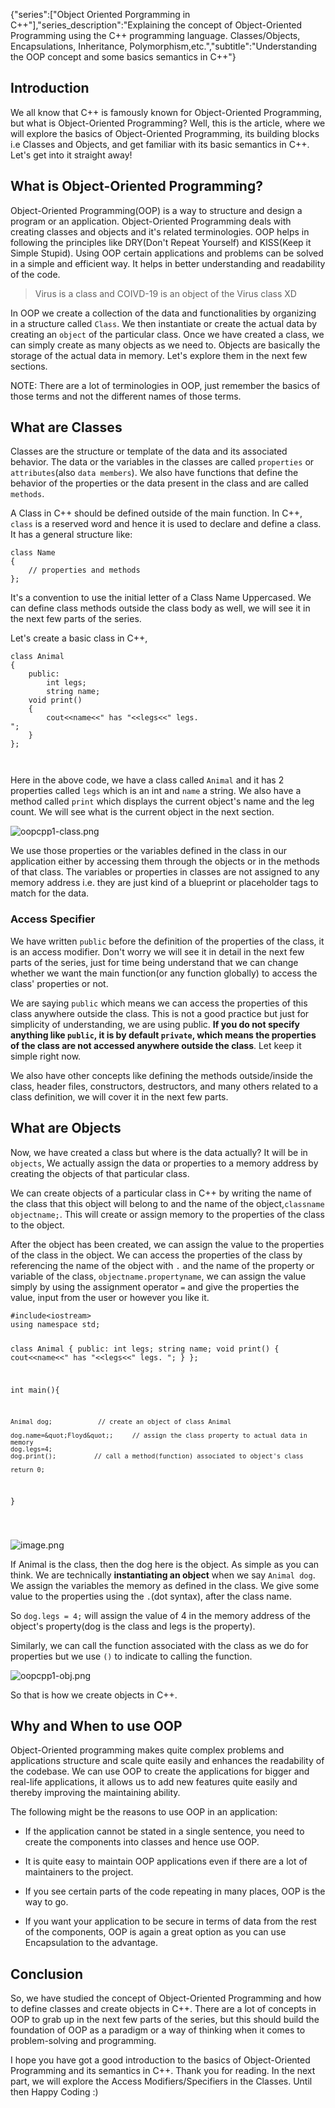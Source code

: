 {"series":["Object Oriented Porgramming in C++"],"series_description":"Explaining the concept of Object-Oriented Programming using the C++ programming language. Classes/Objects, Encapsulations, Inheritance, Polymorphism,etc.","subtitle":"Understanding the OOP concept and some basics semantics in C++"}

<h2>Introduction</h2>
<p>We all know that C++ is famously known for Object-Oriented Programming, but what is Object-Oriented Programming? Well, this is the article, where we will explore the basics of Object-Oriented Programming, its building blocks i.e Classes and Objects, and get familiar with its basic semantics in C++. Let's get into it straight away!</p>
<h2>What is Object-Oriented Programming?</h2>
<p>Object-Oriented Programming(OOP) is a way to structure and design a program or an application. Object-Oriented Programming deals with creating classes and objects and it's related terminologies. OOP helps in following the principles like DRY(Don't Repeat Yourself) and KISS(Keep it Simple Stupid). Using OOP certain applications and problems can be solved in a simple and efficient way. It helps in better understanding and readability of the code.</p>
<blockquote>
<p>Virus is a class and COIVD-19 is an object of the Virus class XD</p>
</blockquote>
<p>In OOP we create a collection of the data and functionalities by organizing in a structure called <code>Class</code>. We then instantiate or create the actual data by creating an <code>object</code> of the particular class. Once we have created a class, we can simply create as many objects as we need to. Objects are basically the storage of the actual data in memory. Let's explore them in the next few sections.</p>
<p>NOTE: There are a lot of terminologies in OOP, just remember the basics of those terms and not the different names of those terms.</p>
<h2>What are Classes</h2>
<p>Classes are the structure or template of the data and its associated behavior. The data or the variables in the classes are called <code>properties</code> or <code>attributes</code>(also <code>data members</code>). We also have functions that define the behavior of the properties or the data present in the class and are called <code>methods</code>.</p>
<p>A Class in C++ should be defined outside of the main function. In C++, <code>class</code> is a reserved word and hence it is used to declare and define a class. It has a general structure like:</p>
<pre><code class="language-cpp">class Name
{
    // properties and methods
};
</code></pre>
<p>It's a convention to use the initial letter of a Class Name Uppercased. We can define class methods outside the class body as well, we will see it in the next few parts of the series.</p>
<p>Let's create a basic class in C++,</p>
<pre><code class="language-cpp">class Animal
{
	public:
		int legs;
		string name;
	void print()
    {
		cout&lt;&lt;name&lt;&lt;&quot; has &quot;&lt;&lt;legs&lt;&lt;&quot; legs.
&quot;;
	}
};

</code></pre>
<p>Here in the above code, we have a class called <code>Animal</code> and it has 2 properties called <code>legs</code> which is an int and <code>name</code> a string. We also have a method called <code>print</code> which displays the current object's name and the leg count. We will see what is the current object in the next section.</p>
<p><img src="https://cdn.hashnode.com/res/hashnode/image/upload/v1631797771422/6jCNpCYz_q.png" alt="oopcpp1-class.png"></p>
<p>We use those properties or the variables defined in the class in our application either by accessing them through the objects or in the methods of that class. The variables or properties in classes are not assigned to any memory address i.e. they are just kind of a blueprint or placeholder tags to match for the data.</p>
<h3>Access Specifier</h3>
<p>We have written <code>public</code> before the definition of the properties of the class, it is an access modifier. Don't worry we will see it in detail in the next few parts of the series, just for time being understand that we can change whether we want the main function(or any function globally) to access the class' properties or not.</p>
<p>We are saying <code>public</code> which means we can access the properties of this class anywhere outside the class. This is not a good practice but just for simplicity of understanding, we are using public. <strong>If you do not specify anything like <code>public</code>, it is by default <code>private</code>, which means the properties of the class are not accessed anywhere outside the class</strong>. Let keep it simple right now.</p>
<p>We also have other concepts like defining the methods outside/inside the class, header files, constructors, destructors, and many others related to a class definition, we will cover it in the next few parts.</p>
<h2>What are Objects</h2>
<p>Now, we have created a class but where is the data actually? It will be in <code>objects</code>, We actually assign the data or properties to a memory address by creating the objects of that particular class.</p>
<p>We can create objects of a particular class in C++ by writing the name of the class that this object will belong to and the name of the object,<code>classname objectname;</code>. This will create or assign memory to the properties of the class to the object.</p>
<p>After the object has been created, we can assign the value to the properties of the class in the object. We can access the properties of the class by referencing the name of the object with <code>.</code> and the name of the property or variable of the class, <code>objectname.propertyname</code>, we can assign the value simply by using the assignment operator <code>=</code> and give the properties the value, input from the user or however you like it.</p>
<pre><code class="language-cpp">#include&lt;iostream&gt;
using namespace std;

class Animal
{
	public:
		int legs;
		string name;
	void print()
    {
		cout&lt;&lt;name&lt;&lt;&quot; has &quot;&lt;&lt;legs&lt;&lt;&quot; legs.
&quot;;
	}
};

int main(){

	Animal dog;            // create an object of class Animal

	dog.name=&quot;Floyd&quot;;     // assign the class property to actual data in memory
	dog.legs=4;                 
	dog.print();          // call a method(function) associated to object's class
	
	return 0;
}

</code></pre>
<p><img src="https://cdn.hashnode.com/res/hashnode/image/upload/v1631795000896/kUvcfVU7Y.png" alt="image.png"></p>
<p>If Animal is the class, then the dog here is the object. As simple as you can think. We are technically <strong>instantiating an object</strong> when we say <code>Animal dog</code>.  We assign the variables the memory as defined in the class. We give some value to the properties using the <code>.</code>(dot syntax), after the class name.</p>
<p>So <code>dog.legs = 4;</code> will assign the value of 4 in the memory address of the object's property(dog is the class and legs is the property).</p>
<p>Similarly, we can call the function associated with the class as we do for properties but we use <code>()</code> to indicate to calling the function.</p>
<p><img src="https://cdn.hashnode.com/res/hashnode/image/upload/v1631799152681/UhNDYdEXK.png" alt="oopcpp1-obj.png"></p>
<p>So that is how we create objects in C++.</p>
<h2>Why and When to use OOP</h2>
<p>Object-Oriented programming makes quite complex problems and applications structure and scale quite easily and enhances the readability of the codebase. We can use OOP to create the applications for bigger and real-life applications, it allows us to add new features quite easily and thereby improving the maintaining ability.</p>
<p>The following might be the reasons to use OOP in an application:</p>
<ul>
<li>
<p>If the application cannot be stated in a single sentence, you need to create the components into classes and hence use OOP.</p>
</li>
<li>
<p>It is quite easy to maintain OOP applications even if there are a lot of maintainers to the project.</p>
</li>
<li>
<p>If you see certain parts of the code repeating in many places, OOP is the way to go.</p>
</li>
<li>
<p>If you want your application to be secure in terms of data from the rest of the components, OOP is again a great option as you can use Encapsulation to the advantage.</p>
</li>
</ul>
<h2>Conclusion</h2>
<p>So, we have studied the concept of Object-Oriented Programming and how to define classes and create objects in C++. There are a lot of concepts in OOP to grab up in the next few parts of the series, but this should build the foundation of OOP as a paradigm or a way of thinking when it comes to problem-solving and programming.</p>
<p>I hope you have got a good introduction to the basics of Object-Oriented Programming and its semantics in C++. Thank you for reading. In the next part, we will explore the Access Modifiers/Specifiers in the Classes. Until then Happy Coding :)</p>
